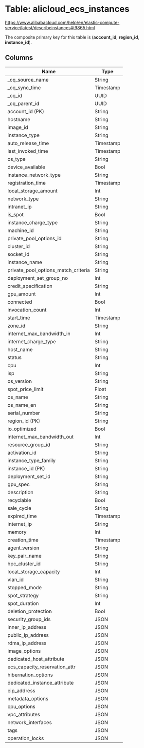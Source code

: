 # Table: alicloud_ecs_instances

https://www.alibabacloud.com/help/en/elastic-compute-service/latest/describeinstances#t9865.html

The composite primary key for this table is (**account_id**, **region_id**, **instance_id**).

## Columns

| Name          | Type          |
| ------------- | ------------- |
|_cq_source_name|String|
|_cq_sync_time|Timestamp|
|_cq_id|UUID|
|_cq_parent_id|UUID|
|account_id (PK)|String|
|hostname|String|
|image_id|String|
|instance_type|String|
|auto_release_time|Timestamp|
|last_invoked_time|Timestamp|
|os_type|String|
|device_available|Bool|
|instance_network_type|String|
|registration_time|Timestamp|
|local_storage_amount|Int|
|network_type|String|
|intranet_ip|String|
|is_spot|Bool|
|instance_charge_type|String|
|machine_id|String|
|private_pool_options_id|String|
|cluster_id|String|
|socket_id|String|
|instance_name|String|
|private_pool_options_match_criteria|String|
|deployment_set_group_no|Int|
|credit_specification|String|
|gpu_amount|Int|
|connected|Bool|
|invocation_count|Int|
|start_time|Timestamp|
|zone_id|String|
|internet_max_bandwidth_in|Int|
|internet_charge_type|String|
|host_name|String|
|status|String|
|cpu|Int|
|isp|String|
|os_version|String|
|spot_price_limit|Float|
|os_name|String|
|os_name_en|String|
|serial_number|String|
|region_id (PK)|String|
|io_optimized|Bool|
|internet_max_bandwidth_out|Int|
|resource_group_id|String|
|activation_id|String|
|instance_type_family|String|
|instance_id (PK)|String|
|deployment_set_id|String|
|gpu_spec|String|
|description|String|
|recyclable|Bool|
|sale_cycle|String|
|expired_time|Timestamp|
|internet_ip|String|
|memory|Int|
|creation_time|Timestamp|
|agent_version|String|
|key_pair_name|String|
|hpc_cluster_id|String|
|local_storage_capacity|Int|
|vlan_id|String|
|stopped_mode|String|
|spot_strategy|String|
|spot_duration|Int|
|deletion_protection|Bool|
|security_group_ids|JSON|
|inner_ip_address|JSON|
|public_ip_address|JSON|
|rdma_ip_address|JSON|
|image_options|JSON|
|dedicated_host_attribute|JSON|
|ecs_capacity_reservation_attr|JSON|
|hibernation_options|JSON|
|dedicated_instance_attribute|JSON|
|eip_address|JSON|
|metadata_options|JSON|
|cpu_options|JSON|
|vpc_attributes|JSON|
|network_interfaces|JSON|
|tags|JSON|
|operation_locks|JSON|